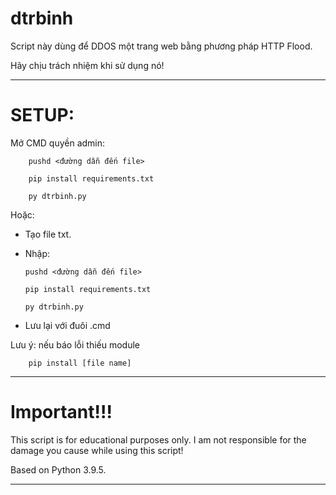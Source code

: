 # dtrbinh

Script này dùng để DDOS một trang web bằng phương pháp HTTP Flood.

Hãy chịu trách nhiệm khi sử dụng nó!

---
# SETUP:

Mở CMD quyền admin:

        pushd <đường dẫn đến file>
  
        pip install requirements.txt
  
        py dtrbinh.py
  
Hoặc:
  - Tạo file txt.
  - Nhập:  
  
        pushd <đường dẫn đến file>
 
        pip install requirements.txt
            
        py dtrbinh.py
  - Lưu lại với đuôi .cmd

Lưu ý: nếu báo lỗi thiếu module

        pip install [file name]

___
# Important!!!

This script is for educational purposes only. I am not responsible for the damage you cause while using this script!

Based on Python 3.9.5.

___

